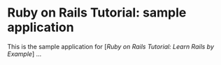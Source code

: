 # Ruby on Rails Tutorial: sample application

This is the sample application for [*Ruby on Rails Tutorial: Learn Rails by Example*] ...

